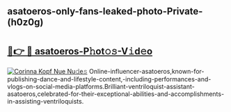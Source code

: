 ## asatoeros-only-fans​-leaked-photo​-Private-(h0z0g)


# <h2><a href="https://mediaupload.pro?title=asatoeros&ref=git">🔗👉 🔴 asatoeros-P𝚑ot𝚘𝚜-V𝚒d𝚎o</a></h2>

[![Corinna Kopf Nue Nu𝚍e𝚜](https://i.imgur.com/0qMVB7G.gif)](https://mediaupload.pro?title=asatoeros&ref=git)
Online-influencer-asatoeros,known-for-publishing-dance-and-lifestyle-content,-including-performances-and-vlogs-on-social-media-platforms.Brilliant-ventriloquist-assistant-asatoeros,celebrated-for-their-exceptional-abilities-and-accomplishments-in-assisting-ventriloquists.  